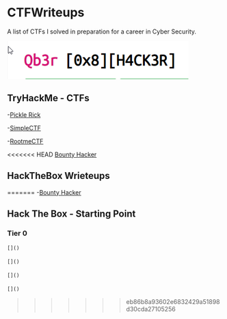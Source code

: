 # CTFWriteups
A list of CTFs I solved in preparation for a career in Cyber Security.

![TryHackMe - Qb3r](https://github.com/Qb3r/CTFWriteups/blob/main/img/TryHackMe%20_%20Qb3r.png)

## TryHackMe - CTFs

  -[Pickle Rick](https://rootissh.in/tryhackme-pickle-rick-ctf-writeup-fc690b7144d3)

  -[SimpleCTF](https://rootissh.in/tryhackme-simple-ctf-writeup-1662f3151357)

  -[RootmeCTF](https://rootissh.in/tryhackme-rootme-ctf-writeup-b08d46ab7880)

<<<<<<< HEAD
  [Bounty Hacker](https://rootissh.in/tryhackme-bountyhacker-room-8efcaddfb0a3)

## HackTheBox Wrieteups
=======
  -[Bounty Hacker](https://rootissh.in/tryhackme-bountyhacker-room-8efcaddfb0a3)

## Hack The Box - Starting Point

### Tier 0

	[]()

	[]()

	[]()

	[]()
>>>>>>> eb86b8a93602e6832429a51898d30cda27105256
